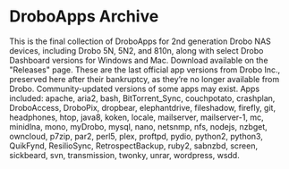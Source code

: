 # DroboApps Archive

This is the final collection of DroboApps for 2nd generation Drobo NAS devices, including Drobo 5N, 5N2, and 810n, along with select Drobo Dashboard versions for Windows and Mac. Download available on the "Releases" page.
These are the last official app versions from Drobo Inc., preserved here after their bankruptcy, as they’re no longer available from Drobo. Community-updated versions of some apps may exist. 
Apps included: apache, aria2, bash, BitTorrent_Sync, couchpotato, crashplan, DroboAccess, DroboPix, dropbear, elephantdrive, fileshadow, firefly, git, headphones, htop, java8, koken, locale, mailserver, mailserver-1, mc, minidlna, mono, myDrobo, mysql, nano, netsnmp, nfs, nodejs, nzbget, owncloud, p7zip, par2, perl5, plex, proftpd, pydio, python2, python3, QuikFynd, ResilioSync, RetrospectBackup, ruby2, sabnzbd, screen, sickbeard, svn, transmission, twonky, unrar, wordpress, wsdd.

